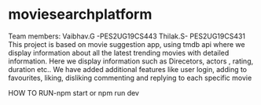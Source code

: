 # moviesearchplatform
Team members:
Vaibhav.G -PES2UG19CS443
Thilak.S- PES2UG19CS431
This project is based on movie suggestion app, using tmdb api where we display information about all the latest trending movies with detailed information.
Here we display information such as Direcetors, actors , rating, duration etc..
We have added additional features like user login, adding to favourites, liking, disliking commenting and replying to each specific movie   

HOW TO RUN-npm start or npm run dev
